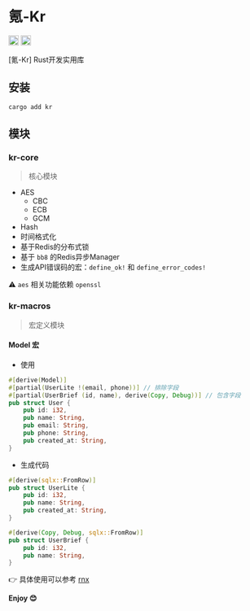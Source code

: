 # 氪-Kr

[<img alt="crates.io" src="https://img.shields.io/crates/v/kr.svg?style=for-the-badge&color=fc8d62&logo=rust" height="20">](https://crates.io/crates/kr)
[<img alt="MIT" src="http://img.shields.io/badge/license-MIT-brightgreen.svg?style=for-the-badge" height="20">](http://opensource.org/licenses/MIT)

[氪-Kr] Rust开发实用库

## 安装

```shell
cargo add kr
```

## 模块

### kr-core

> 核心模块

- AES
  - CBC
  - ECB
  - GCM
- Hash
- 时间格式化
- 基于Redis的分布式锁
- 基于 `bb8` 的Redis异步Manager
- 生成API错误码的宏：`define_ok!` 和 `define_error_codes!`

⚠️ `aes` 相关功能依赖 `openssl`

### kr-macros

> 宏定义模块

#### Model 宏

- 使用

```rust
#[derive(Model)]
#[partial(UserLite !(email, phone))] // 排除字段
#[partial(UserBrief (id, name), derive(Copy, Debug))] // 包含字段
pub struct User {
    pub id: i32,
    pub name: String,
    pub email: String,
    pub phone: String,
    pub created_at: String,
}
```

- 生成代码

```rust
#[derive(sqlx::FromRow)]
pub struct UserLite {
    pub id: i32,
    pub name: String,
    pub created_at: String,
}

#[derive(Copy, Debug, sqlx::FromRow)]
pub struct UserBrief {
    pub id: i32,
    pub name: String,
}
```

👉 具体使用可以参考 [rnx](https://crates.io/crates/rnx)

**Enjoy 😊**
